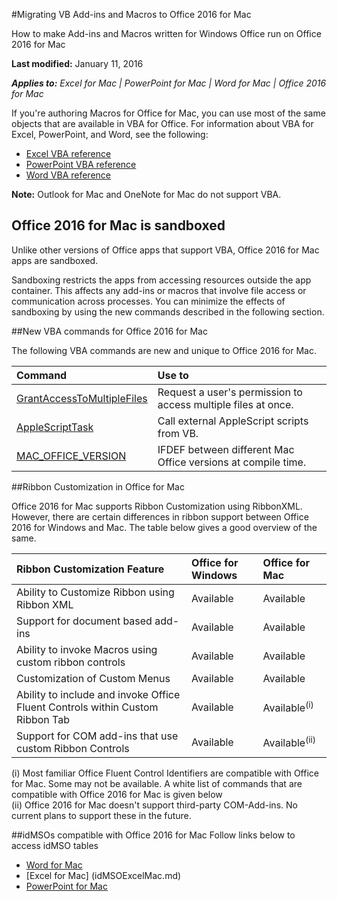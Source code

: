
#Migrating VB Add-ins and Macros to Office 2016 for Mac

How to make Add-ins and Macros written for Windows Office run on Office 2016 for Mac

**Last modified:** January 11, 2016 

***Applies to:*** *Excel for Mac | PowerPoint for Mac | Word for Mac | Office 2016 for Mac*

If you're authoring Macros for Office for Mac, you can use most of the same objects that are available in VBA for Office. For information about VBA for Excel, PowerPoint, and Word, see the following:

- [Excel VBA reference](https://msdn.microsoft.com/EN-US/library/ee861528.aspx)
- [PowerPoint VBA reference](https://msdn.microsoft.com/EN-US/library/ee861525.aspx)
- [Word VBA reference](https://msdn.microsoft.com/EN-US/library/ee861527.aspx)

**Note:** Outlook for Mac and OneNote for Mac do not support VBA. 

## Office 2016 for Mac is sandboxed
Unlike other versions of Office apps that support VBA, Office 2016 for Mac apps are sandboxed.

Sandboxing restricts the apps from accessing resources outside the app container. This affects any add-ins or macros that involve file access or communication across processes. You can minimize the effects of sandboxing by using the new commands described in the following section.

##New VBA commands for Office 2016 for Mac

The following VBA commands are new and unique to Office 2016 for Mac.

|**Command**|**Use to**|
|:-----|:-----|
|[GrantAccessToMultipleFiles](GrantAccessToMultipleFiles.md)|Request a user's permission to access multiple files at once.|
|[AppleScriptTask](AppleScriptTask.md)|Call external AppleScript scripts from VB.|
|[MAC_OFFICE_VERSION](MacOfficeVersion.md)|IFDEF between different Mac Office versions at compile time.|

##Ribbon Customization in Office for Mac

Office 2016 for Mac  supports Ribbon Customization using RibbonXML. However, there are certain differences in ribbon support between Office 2016 for Windows and Mac. The table below gives a good overview of the same.

|**Ribbon Customization Feature**|**Office for Windows**|**Office for Mac**|
|:-----|:-----|:-----|
|Ability to Customize Ribbon using Ribbon XML|Available|Available|
|Support for document based add-ins|Available|Available|
|Ability to invoke Macros using custom ribbon controls|Available|Available|
|Customization of Custom Menus|Available|Available|
|Ability to include and invoke Office Fluent Controls within Custom Ribbon Tab|Available|Available<sup>(i)</sup>|
|Support for COM add-ins that use custom Ribbon Controls|Available|Available<sup>(ii)</sup>| 

(i) Most familiar Office Fluent Control Identifiers are compatible with Office for Mac. Some may not be available. A white list of commands that are compatible with Office 2016 for Mac is given below <br>
(ii) Office 2016 for Mac doesn't support third-party COM-Add-ins. No current plans to support these in the future. 

##idMSOs compatible with Office 2016 for Mac
Follow links below to access idMSO tables
- [Word for Mac](idMSOWordMac.md)
- [Excel for Mac] (idMSOExcelMac.md)
- [PowerPoint for Mac](idMSOPowerPointMac.md)
